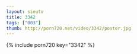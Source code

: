```yaml
--- 
layout: sieutv
title: 3342
tags: ["003"]
thumb: http://porn720.net/video/3342/poster.jpg
---
```

{% include porn720 key="3342" %} 

